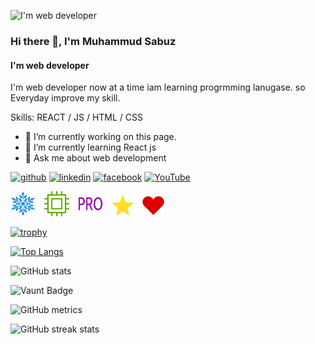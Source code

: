 ![I'm web developer](https://i.postimg.cc/x1H631g7/IMG-20220702-065136-199.jpg)
### Hi there 👋, I'm Muhammud Sabuz
#### I'm web developer


I'm web developer now at a time iam learning progrmming lanugase. so Everyday improve my skill. 

Skills:   REACT / JS / HTML / CSS

- 🔭 I’m currently working on this page. 
- 🌱 I’m currently learning React js 
- 💬 Ask me about web development 


[<img src='https://cdn.jsdelivr.net/npm/simple-icons@3.0.1/icons/github.svg' alt='github' height='40'>](https://github.com/sabuz-hossen)  [<img src='https://cdn.jsdelivr.net/npm/simple-icons@3.0.1/icons/linkedin.svg' alt='linkedin' height='40'>](https://www.linkedin.com/in/sssss/)  [<img src='https://cdn.jsdelivr.net/npm/simple-icons@3.0.1/icons/facebook.svg' alt='facebook' height='40'>](https://www.facebook.com/sabuz)  [<img src='https://cdn.jsdelivr.net/npm/simple-icons@3.0.1/icons/youtube.svg' alt='YouTube' height='40'>](https://www.youtube.com/channel/ssss)  

<a href='https://archiveprogram.github.com/'><img src='https://raw.githubusercontent.com/acervenky/animated-github-badges/master/assets/acbadge.gif' width='40' height='40'></a> <a href='https://docs.github.com/en/developers'><img src='https://raw.githubusercontent.com/acervenky/animated-github-badges/master/assets/devbadge.gif' width='40' height='40'></a> <a href='https://github.com/pricing'><img src='https://raw.githubusercontent.com/acervenky/animated-github-badges/master/assets/pro.gif' width='40' height='40'></a> <a href='https://stars.github.com/'><img src='https://raw.githubusercontent.com/acervenky/animated-github-badges/master/assets/starbadge.gif' width='35' height='35'></a> <a href='https://docs.github.com/en/github/supporting-the-open-source-community-with-github-sponsors'><img src='https://raw.githubusercontent.com/acervenky/animated-github-badges/master/assets/sponsorbadge.gif' width='35' height='35'></a> 

[![trophy](https://github-profile-trophy.vercel.app/?username=sabuz-hossen)](https://github.com/ryo-ma/github-profile-trophy)

[![Top Langs](https://github-readme-stats.vercel.app/api/top-langs/?username=sabuz-hossen)](https://github.com/anuraghazra/github-readme-stats)

![GitHub stats](https://github-readme-stats.vercel.app/api?username=sabuz-hossen&show_icons=true&count_private=true)  

![Vaunt Badge](https://api.vaunt.dev/v1/github/entities/sabuz-hossen/contributions?format=svg&private=true)  

![GitHub metrics](https://metrics.lecoq.io/sabuz-hossen)  

![GitHub streak stats](https://streak-stats.demolab.com/?user=sabuz-hossen)  




